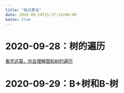 ```yaml
---
title: "每日算法"
date: 2020-09-24T15:37:12+08:00
katex: true
---
```


# 2020-09-28：树的遍历

[看完这篇，你会理解图和树的遍历](https://zhuanlan.zhihu.com/p/98406357)


# 2020-09-29：B+树和B-树
 